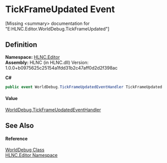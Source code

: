 # TickFrameUpdated Event


\[Missing &lt;summary&gt; documentation for "E:HLNC.Editor.WorldDebug.TickFrameUpdated"\]



## Definition
**Namespace:** <a href="N_HLNC_Editor">HLNC.Editor</a>  
**Assembly:** HLNC (in HLNC.dll) Version: 1.0.0+b0975625c25154a1fdd31b2c47aff0d2d2f398ac

**C#**
``` C#
public event WorldDebug.TickFrameUpdatedEventHandler TickFrameUpdated
```



#### Value
<a href="T_HLNC_Editor_WorldDebug_TickFrameUpdatedEventHandler">WorldDebug.TickFrameUpdatedEventHandler</a>

## See Also


#### Reference
<a href="T_HLNC_Editor_WorldDebug">WorldDebug Class</a>  
<a href="N_HLNC_Editor">HLNC.Editor Namespace</a>  
